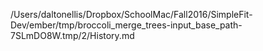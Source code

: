 /Users/daltonellis/Dropbox/SchoolMac/Fall2016/SimpleFit-Dev/ember/tmp/broccoli_merge_trees-input_base_path-7SLmDO8W.tmp/2/History.md